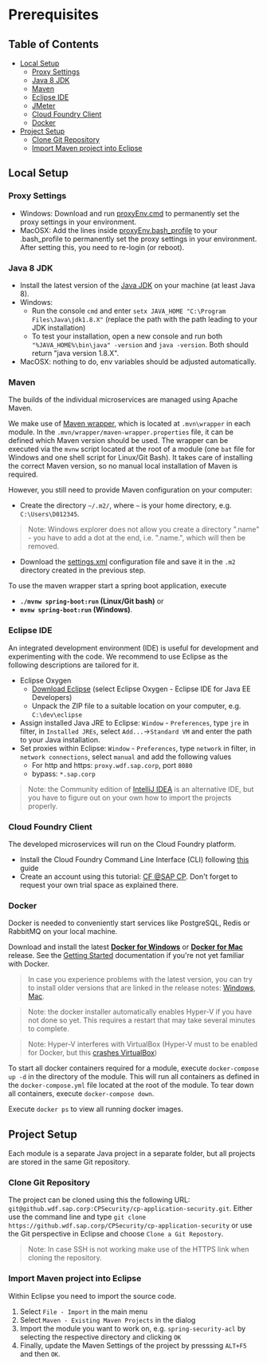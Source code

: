 # Prerequisites

## Table of Contents
- [Local Setup](#headline-2)
  - [Proxy Settings](#headline-2.1)
  - [Java 8 JDK](#headline-2.2)
  - [Maven](#headline-2.3)
  - [Eclipse IDE](#headline-2.4)
  - [JMeter](#headline-2.5)
  - [Cloud Foundry Client](#headline-2.6)
  - [Docker](#headline-2.7)
- [Project Setup](#headline-3)
  - [Clone Git Repository](#headline-3.1)
  - [Import Maven project into Eclipse](#headline-3.2)

<a id="headline-2"></a>
## Local Setup

<a id="headline-2.1"></a>
### Proxy Settings
- Windows: Download and run [proxyEnv.cmd](https://github.wdf.sap.corp/cc-java-dev/cc-coursematerial/tree/master/CoursePrerequisites/localEnvSetup/proxyEnv.cmd) to permanently set the proxy settings in your environment.
- MacOSX: Add the lines inside [proxyEnv.bash_profile](https://github.wdf.sap.corp/cc-java-dev/cc-coursematerial/tree/master/CoursePrerequisites/localEnvSetup/proxyEnv.bash_profile) to your .bash_profile to permanently set the proxy settings in your environment. After setting this, you need to re-login (or reboot).

<a id="headline-2.2"></a>
### Java 8 JDK
- Install the latest version of the [Java JDK](http://www.oracle.com/technetwork/java/javase/downloads/index.html) on your machine (at least Java 8).
- Windows:
    - Run the console `cmd` and enter `setx JAVA_HOME "C:\Program Files\Java\jdk1.8.X"` (replace the path with the path leading to your JDK installation)
    - To test your installation, open a new console and run both `"%JAVA_HOME%\bin\java" -version` and `java -version`. Both should return "java version 1.8.X".
- MacOSX: nothing to do, env variables should be adjusted automatically.

<a id="headline-2.3"></a>
### Maven
The builds of the individual microservices are managed using Apache Maven.

We make use of [Maven wrapper](https://github.com/takari/maven-wrapper), which is located at `.mvn\wrapper` in each module.
In the `.mvn/wrapper/maven-wrapper.properties` file, it can be defined which Maven version should be used.
The wrapper can be executed via the `mvnw` script located at the root of a module (one `bat` file for Windows and one shell script for Linux/Git Bash).
It takes care of installing the correct Maven version, so no manual local installation of Maven is required.

However, you still need to provide Maven configuration on your computer:
 - Create the directory `~/.m2/`, where `~` is your home directory, e.g. `C:\Users\D012345`.
 > Note: Windows explorer does not allow you create a directory ".name" - you have to add a dot at the end, i.e. ".name.", which will then be removed.
 - Download the [settings.xml](https://github.wdf.sap.corp/cc-java-dev/cc-coursematerial/blob/master/CoursePrerequisites/localEnvSetup/settings.xml) configuration file and save it in the `.m2` directory created in the previous step.

To use the maven wrapper start a spring boot application, execute
- **`./mvnw spring-boot:run` (Linux/Git bash)** or
- **`mvnw spring-boot:run` (Windows)**.

<a id="headline-2.4"></a>
### Eclipse IDE
An integrated development environment (IDE) is useful for development and experimenting with the code.
We recommend to use Eclipse as the following descriptions are tailored for it.

- Eclipse Oxygen
  - [Download Eclipse](https://spring.io/tools/eclipse) (select Eclipse Oxygen - Eclipse IDE for Java EE Developers)
  - Unpack the ZIP file to a suitable location on your computer, e.g. `C:\dev\eclipse`
- Assign installed Java JRE to Eclipse: `Window` - `Preferences`, type `jre` in filter, in `Installed JREs`, select `Add...`->`Standard VM` and enter the path to your Java installation.
- Set proxies within Eclipse: `Window` - `Preferences`, type `network` in filter, in `network connections`, select `manual` and add the following values
  - For http and https: `proxy.wdf.sap.corp`, port `8080`
  - bypass: `*.sap.corp`

> Note: the Community edition of [IntelliJ IDEA](https://www.jetbrains.com/idea/) is an alternative IDE, but you have to figure out on your own how to import the projects properly.

<a id="headline-2.5"></a>
<a id="headline-2.7"></a>
### Cloud Foundry Client
The developed microservices will run on the Cloud Foundry platform.

- Install the Cloud Foundry Command Line Interface (CLI) following [this](https://docs.cloudfoundry.org/cf-cli/install-go-cli.html) guide
- Create an account using this tutorial: [CF @SAP CP](https://help.cf.sap.hana.ondemand.com/). Don't forget to request your own trial space as explained there.

<a id="headline-2.7"></a>
### Docker
Docker is needed to conveniently start services like PostgreSQL, Redis or RabbitMQ on your local machine.

Download and install the latest [**Docker for Windows**](https://www.docker.com/docker-windows) or [**Docker for Mac**](https://www.docker.com/docker-mac) release.
See the [Getting Started](https://docs.docker.com/get-started/) documentation if you're not yet familiar with Docker.

> In case you experience problems with the latest version, you can try to install older versions that are linked in the release notes: [Windows](https://docs.docker.com/docker-for-windows/release-notes/), [Mac](https://docs.docker.com/docker-for-mac/release-notes/).

> Note: the docker installer automatically enables Hyper-V if you have not done so yet.
This requires a restart that may take several minutes to complete.

> Note: Hyper-V interferes with VirtualBox (Hyper-V must to be enabled for Docker, but this [crashes VirtualBox](https://www.virtualbox.org/ticket/16801))

To start all docker containers required for a module, execute `docker-compose up -d` in the directory of the module.
This will run all containers as defined in the `docker-compose.yml` file located at the root of the module. To tear down all containers, execute `docker-compose down`.

Execute `docker ps` to view all running docker images.

<a id="headline-3"></a>
## Project Setup
Each module is a separate Java project in a separate folder, but all projects are stored in the same Git repository.

<a id="headline-3.1"></a>
### Clone Git Repository
The project can be cloned using this the following URL: `git@github.wdf.sap.corp:CPSecurity/cp-application-security.git`.
Either use the command line and type `git clone https://github.wdf.sap.corp/CPSecurity/cp-application-security` or use the Git perspective in Eclipse and choose `Clone a Git Repostory`.

> Note: In case SSH is not working make use of the HTTPS link when cloning the repository.

<a id="headline-3.2"></a>
### Import Maven project into Eclipse
Within Eclipse you need to import the source code.

1. Select `File - Import` in the main menu
2. Select `Maven - Existing Maven Projects` in the dialog
3. Import the module you want to work on, e.g. `spring-security-acl` by selecting the respective directory and clicking `OK`
4. Finally, update the Maven Settings of the project by presssing `ALT+F5` and then `OK`.
